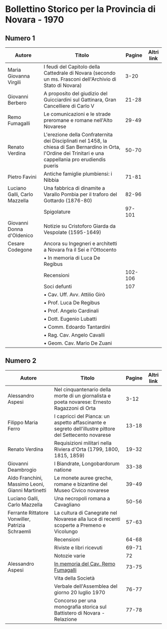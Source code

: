 # Bollettino Storico per la Provincia di Novara - 1970

## Numero 1

| Autore                        | Titolo                                                                                                                                                        | Pagine  | Altri link |
|-------------------------------|---------------------------------------------------------------------------------------------------------------------------------------------------------------|---------|------------|
| Maria Giovanna Virgili        | I feudi del Capitolo della Cattedrale di Novara (secondo un ms. Frasconi dell'Archivio di Stato di Novara)                                                    | 3-20    |            |
| Giovanni Berbero              | A proposito del giudizio del Guicciardini sul Gattinara, Gran Cancelliere di Carlo V                                                                          | 21-28   |            |
| Remo Fumagalli                | Le comunicazioni e le strade preromane e romane nell'Alto Novarese                                                                                            | 29-49   |            |
| Renato Verdina                | L'erezione della Confraternita dei Disciplinati nel 1458, la chiesa di San Bernardino in Orta, l'Ordine dei Trinitari e una cappellania pro erudiendis pueris | 50-70   |            |
| Pietro Favini                 | Antiche famiglie plumbiensi: i Nibbia                                                                                                                         | 71-81   |            |
| Luciano Galli, Carlo Mazzella | Una fabbrica di dinamite a Varallo Pombia per il traforo del Gottardo (1876-80)                                                                               | 82-96   |            |
|                               | Spigolature                                                                                                                                                   | 97-101  |            |
| Giovanni Donna d'Oldenico     | Notizie su Cristoforo Giarda da Vespolate (1595-1649)                                                                                                         |         |            |
| Cesare Codegone               | Ancora su Ingegneri e architetti a Novara fra il Sei e l'Ottocento                                                                                            |         |            |
|                               | • In memoria di Luca De Regibus                                                                                                                               |         |            |
|                               | Recensioni                                                                                                                                                    | 102-106 |            |
|                               | Soci defunti                                                                                                                                                  | 107     |            |
|                               | • Cav. Uff. Avv. Attilio Girò                                                                                                                                 |         |            |
|                               | • Prof. Luca De Regibus                                                                                                                                       |         |            |
|                               | • Prof. Angelo Cardinali                                                                                                                                      |         |            |
|                               | • Dott. Eugenio Lubatti                                                                                                                                       |         |            |
|                               | • Comm. Edoardo Tantardini                                                                                                                                    |         |            |
|                               | • Rag. Cav. Angelo Cavalli                                                                                                                                    |         |            |
|                               | • Geom. Cav. Mario De Zuani                                                                                                                                   |         |            |

## Numero 2

| Autore                                           | Titolo                                                                                                 | Pagine | Altri link |
|--------------------------------------------------|--------------------------------------------------------------------------------------------------------|--------|------------|
| Alessandro Aspesi                                | Nel cinquantenario della morte di un giornalista e poeta novarese: Ernesto Ragazzoni di Orta           | 3-12   |            |
| Filippo Maria Ferro                              | I capricci del Pianca: un aspetto affascinante e segreto dell'illustre pittore del Settecento novarese | 13-18  |            |
| Renato Verdina                                   | Requisizioni militari nella Riviera d'Orta (1799, 1800, 1815, 1859)                                    | 19-32  |            |
| Giovanni Deambrogio                              | I Biandrate, Longobardorum natione                                                                     | 33-38  |            |
| Aldo Franchini, Massimo Leoni, Gianni Martinetti | Le monete auree greche, romane e bizantine del Museo Civico novarese                                   | 39-49  |            |
| Luciano Galli, Carlo Mazzella                    | Una necropoli romana a Cavagliano                                                                      | 50-56  |            |
| Ferrante Rittatore Vonwiller, Patrizia Schraemli | La cultura di Canegrate nel Novarese alla luce di recenti scoperte a Premeno e Vicolungo               | 57-63  |            |
|                                                  | Recensioni                                                                                             | 64-68  |            |
|                                                  | Riviste e libri ricevuti                                                                               | 69-71  |            |
|                                                  | Notozie varie                                                                                          | 72     |            |
| Alessandro Aspesi                                | [In memoria del Cav. Remo Fumagalli](http://www.ssno.it/SSN/ssn_nec_Fumagalli.html)                    | 73-75  |            |
|                                                  | Vita della Società                                                                                     |        |            |
|                                                  | Verbale dell'Assemblea del giorno 20 luglio 1970                                                       | 76-77  |            |
|                                                  | Concorso per una monografia storica sul Battistero di Novara - Relazione                               | 77-78  |            |
